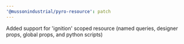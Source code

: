 ```yaml
---
'@mussonindustrial/pyro-resource': patch
---
```


Added support for 'ignition' scoped resource (named queries, designer props, global props, and python scripts)
